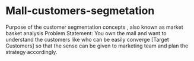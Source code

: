 # Mall-customers-segmetation
Purpose of the customer segmentation concepts , also known as market basket analysis
Problem Statement:
You own the mall and want to understand the customers like who can be easily converge [Target Customers] so that the sense can be given to marketing team and plan the strategy accordingly.
